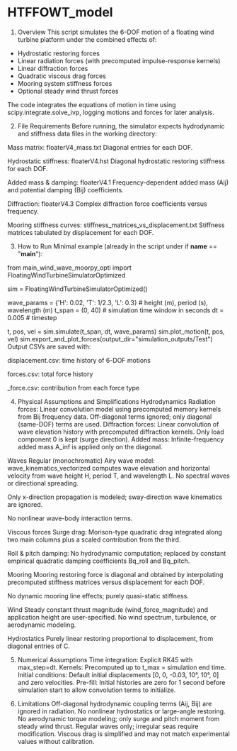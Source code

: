 # HTFFOWT_model
1. Overview
This script simulates the 6-DOF motion of a floating wind turbine platform under the combined effects of:

- Hydrostatic restoring forces
- Linear radiation forces (with precomputed impulse-response kernels)
- Linear diffraction forces
- Quadratic viscous drag forces
- Mooring system stiffness forces
- Optional steady wind thrust forces

The code integrates the equations of motion in time using scipy.integrate.solve_ivp, logging motions and forces for later analysis.

2. File Requirements
Before running, the simulator expects hydrodynamic and stiffness data files in the working directory:

Mass matrix: floaterV4_mass.txt
Diagonal entries for each DOF.

Hydrostatic stiffness: floaterV4.hst
Diagonal hydrostatic restoring stiffness for each DOF.

Added mass & damping: floaterV4.1
Frequency-dependent added mass (Aij) and potential damping (Bij) coefficients.

Diffraction: floaterV4.3
Complex diffraction force coefficients versus frequency.

Mooring stiffness curves: stiffness_matrices_vs_displacement.txt
Stiffness matrices tabulated by displacement for each DOF.

3. How to Run
Minimal example (already in the script under if __name__ == "__main__"):

from main_wind_wave_moorpy_opti import FloatingWindTurbineSimulatorOptimized

sim = FloatingWindTurbineSimulatorOptimized()

wave_params = {'H': 0.02, 'T': 1/2.3, 'L': 0.3}  # height (m), period (s), wavelength (m)
t_span = (0, 40)  # simulation time window in seconds
dt = 0.005        # timestep

t, pos, vel = sim.simulate(t_span, dt, wave_params)
sim.plot_motion(t, pos, vel)
sim.export_and_plot_forces(output_dir="simulation_outputs/Test")
Output CSVs are saved with:

displacement.csv: time history of 6-DOF motions

forces.csv: total force history

<component>_force.csv: contribution from each force type

4. Physical Assumptions and Simplifications
Hydrodynamics
Radiation forces: Linear convolution model using precomputed memory kernels from Bij frequency data. Off-diagonal terms ignored; only diagonal (same-DOF) terms are used.
Diffraction forces: Linear convolution of wave elevation history with precomputed diffraction kernels. Only load component 0 is kept (surge direction).
Added mass: Infinite-frequency added mass A_inf is applied only on the diagonal.

Waves
Regular (monochromatic) Airy wave model: wave_kinematics_vectorized computes wave elevation and horizontal velocity from wave height H, period T, and wavelength L. No spectral waves or directional spreading.

Only x-direction propagation is modeled; sway-direction wave kinematics are ignored.

No nonlinear wave-body interaction terms.

Viscous forces
Surge drag: Morison-type quadratic drag integrated along two main columns plus a scaled contribution from the third.

Roll & pitch damping: No hydrodynamic computation; replaced by constant empirical quadratic damping coefficients Bq_roll and Bq_pitch.

Mooring
Mooring restoring force is diagonal and obtained by interpolating precomputed stiffness matrices versus displacement for each DOF.

No dynamic mooring line effects; purely quasi-static stiffness.

Wind
Steady constant thrust magnitude (wind_force_magnitude) and application height are user-specified. No wind spectrum, turbulence, or aerodynamic modeling.

Hydrostatics
Purely linear restoring proportional to displacement, from diagonal entries of C.

5. Numerical Assumptions
Time integration: Explicit RK45 with max_step=dt.
Kernels: Precomputed up to t_max = simulation end time.
Initial conditions: Default initial displacements [0, 0, -0.03, 10°, 10°, 0] and zero velocities.
Pre-fill: Initial histories are zero for 1 second before simulation start to allow convolution terms to initialize.

6. Limitations
Off-diagonal hydrodynamic coupling terms (Aij, Bij) are ignored in radiation.
No nonlinear hydrostatics or large-angle restoring.
No aerodynamic torque modeling; only surge and pitch moment from steady wind thrust.
Regular waves only; irregular seas require modification.
Viscous drag is simplified and may not match experimental values without calibration.

